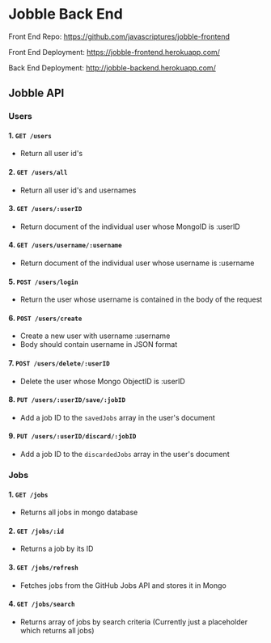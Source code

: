 # Jobble Back End

Front End Repo: https://github.com/javascriptures/jobble-frontend

Front End Deployment: https://jobble-frontend.herokuapp.com/

Back End Deployment: http://jobble-backend.herokuapp.com/

## Jobble API

### Users

#### 1. `GET /users`

- Return all user id's

#### 2. `GET /users/all`

- Return all user id's and usernames

#### 3. `GET /users/:userID`

- Return document of the individual user whose MongoID is :userID

#### 4. `GET /users/username/:username`

- Return document of the individual user whose username is :username

#### 5. `POST /users/login`

- Return the user whose username is contained in the body of the request

#### 6. `POST /users/create`

- Create a new user with username :username
- Body should contain username in JSON format

#### 7. `POST /users/delete/:userID`

- Delete the user whose Mongo ObjectID is :userID

#### 8. `PUT /users/:userID/save/:jobID`

- Add a job ID to the `savedJobs` array in the user's document

#### 9. `PUT /users/:userID/discard/:jobID`

- Add a job ID to the `discardedJobs` array in the user's document

### Jobs

#### 1. `GET /jobs`

- Returns all jobs in mongo database

#### 2. `GET /jobs/:id`

- Returns a job by its ID

#### 3. `GET /jobs/refresh`

- Fetches jobs from the GitHub Jobs API and stores it in Mongo

#### 4. `GET /jobs/search`

- Returns array of jobs by search criteria (Currently just a placeholder which returns all jobs)
